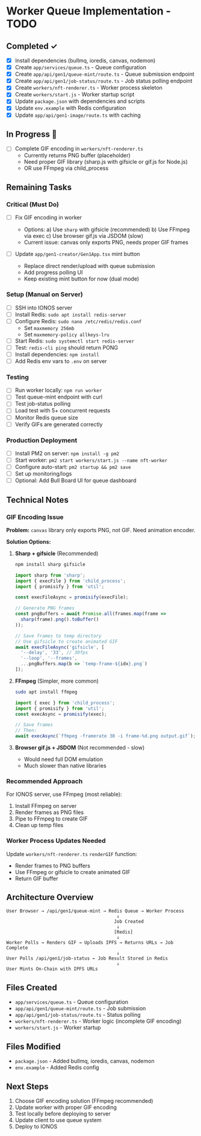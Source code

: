 # Worker Queue Implementation - TODO

## Completed ✓

- [x] Install dependencies (bullmq, ioredis, canvas, nodemon)
- [x] Create `app/services/queue.ts` - Queue configuration
- [x] Create `app/api/gen1/queue-mint/route.ts` - Queue submission endpoint
- [x] Create `app/api/gen1/job-status/route.ts` - Job status polling endpoint
- [x] Create `workers/nft-renderer.ts` - Worker process skeleton
- [x] Create `workers/start.js` - Worker startup script
- [x] Update `package.json` with dependencies and scripts
- [x] Update `env.example` with Redis configuration
- [x] Update `app/api/gen1-image/route.ts` with caching

## In Progress 🚧

- [ ] Complete GIF encoding in `workers/nft-renderer.ts`
  - Currently returns PNG buffer (placeholder)
  - Need proper GIF library (sharp.js with gifsicle or gif.js for Node.js)
  - OR use FFmpeg via child_process

## Remaining Tasks

### Critical (Must Do)
- [ ] Fix GIF encoding in worker
  - Options:
    a) Use `sharp` with gifsicle (recommended)
    b) Use FFmpeg via exec
    c) Use browser gif.js via JSDOM (slow)
  - Current issue: canvas only exports PNG, needs proper GIF frames

- [ ] Update `app/gen1-creator/Gen1App.tsx` mint button
  - Replace direct render/upload with queue submission
  - Add progress polling UI
  - Keep existing mint button for now (dual mode)

### Setup (Manual on Server)
- [ ] SSH into IONOS server
- [ ] Install Redis: `sudo apt install redis-server`
- [ ] Configure Redis: `sudo nano /etc/redis/redis.conf`
  - Set `maxmemory 256mb`
  - Set `maxmemory-policy allkeys-lru`
- [ ] Start Redis: `sudo systemctl start redis-server`
- [ ] Test: `redis-cli ping` should return PONG
- [ ] Install dependencies: `npm install`
- [ ] Add Redis env vars to `.env` on server

### Testing
- [ ] Run worker locally: `npm run worker`
- [ ] Test queue-mint endpoint with curl
- [ ] Test job-status polling
- [ ] Load test with 5+ concurrent requests
- [ ] Monitor Redis queue size
- [ ] Verify GIFs are generated correctly

### Production Deployment
- [ ] Install PM2 on server: `npm install -g pm2`
- [ ] Start worker: `pm2 start workers/start.js --name nft-worker`
- [ ] Configure auto-start: `pm2 startup && pm2 save`
- [ ] Set up monitoring/logs
- [ ] Optional: Add Bull Board UI for queue dashboard

## Technical Notes

### GIF Encoding Issue

**Problem:** `canvas` library only exports PNG, not GIF. Need animation encoder.

**Solution Options:**

1. **Sharp + gifsicle** (Recommended)
   ```bash
   npm install sharp gifsicle
   ```
   ```typescript
   import sharp from 'sharp';
   import { execFile } from 'child_process';
   import { promisify } from 'util';

   const execFileAsync = promisify(execFile);

   // Generate PNG frames
   const pngBuffers = await Promise.all(frames.map(frame =>
     sharp(frame).png().toBuffer()
   ));

   // Save frames to temp directory
   // Use gifsicle to create animated GIF
   await execFileAsync('gifsicle', [
     '--delay', '33', // 30fps
     '--loop', '--frames',
     ...pngBuffers.map(b => `temp-frame-${idx}.png`)
   ]);
   ```

2. **FFmpeg** (Simpler, more common)
   ```bash
   sudo apt install ffmpeg
   ```
   ```typescript
   import { exec } from 'child_process';
   import { promisify } from 'util';
   const execAsync = promisify(exec);

   // Save frames
   // Then:
   await execAsync(`ffmpeg -framerate 30 -i frame-%d.png output.gif`);
   ```

3. **Browser gif.js + JSDOM** (Not recommended - slow)
   - Would need full DOM emulation
   - Much slower than native libraries

### Recommended Approach

For IONOS server, use FFmpeg (most reliable):
1. Install FFmpeg on server
2. Render frames as PNG files
3. Pipe to FFmpeg to create GIF
4. Clean up temp files

### Worker Process Updates Needed

Update `workers/nft-renderer.ts` `renderGIF` function:
- Render frames to PNG buffers
- Use FFmpeg or gifsicle to create animated GIF
- Return GIF buffer

## Architecture Overview

```
User Browser → /api/gen1/queue-mint → Redis Queue → Worker Process
                                         ↓
                                        Job Created
                                         ↓
                                        [Redis]
                                         ↓
Worker Polls → Renders GIF → Uploads IPFS → Returns URLs → Job Complete
                                         ↓
User Polls /api/gen1/job-status ← Job Result Stored in Redis
                                         ↓
User Mints On-Chain with IPFS URLs
```

## Files Created

- `app/services/queue.ts` - Queue configuration
- `app/api/gen1/queue-mint/route.ts` - Job submission
- `app/api/gen1/job-status/route.ts` - Status polling
- `workers/nft-renderer.ts` - Worker logic (incomplete GIF encoding)
- `workers/start.js` - Worker startup

## Files Modified

- `package.json` - Added bullmq, ioredis, canvas, nodemon
- `env.example` - Added Redis config

## Next Steps

1. Choose GIF encoding solution (FFmpeg recommended)
2. Update worker with proper GIF encoding
3. Test locally before deploying to server
4. Update client to use queue system
5. Deploy to IONOS

